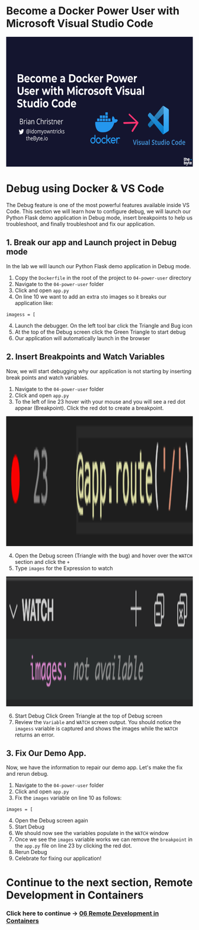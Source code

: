 # Become a Docker Power User with Microsoft Visual Studio Code

<img src="./../img/vs-code-docker-training.png" alt="VS Code and Docker training" height="350"> 

# Debug using Docker & VS Code

The Debug feature is one of the most powerful features available inside VS Code. This section we will learn how to configure debug, we will launch our Python Flask demo application in Debug mode, insert breakpoints to help us troubleshoot, and finally troubleshoot and fix our application.

## 1. Break our app and Launch project in Debug mode

In the lab we will launch our Python Flask demo application in Debug mode.

1. Copy the `Dockerfile` in the root of the project to `04-power-user` directory
2. Navigate to the `04-power-user` folder
3. Click and open `app.py`
4. On line 10 we want to add an extra `s`to images so it breaks our application like:

```
imagess = [
```

4. Launch the debugger. On the left tool bar click the Triangle and Bug icon
5. At the top of the Debug screen click the Green Triangle to start debug
6. Our application will automatically launch in the browser

## 2. Insert Breakpoints and Watch Variables

Now, we will start debugging why our application is not starting by inserting break points and watch variables.

1. Navigate to the `04-power-user` folder
2. Click and open `app.py`
3. To the left of line 23 hover with your mouse and you will see a red dot appear (Breakpoint). Click the red dot to create a breakpoint.

<img src="./../img/05-lab-debug-breakpoint.png" alt="VS Code Debug breakpoint" height="350"> 

4. Open the Debug screen (Triangle with the bug) and hover over the `WATCH` section and click the `+`
5. Type `images` for the Expression to watch
<img src="./../img/05-lab-debug-add-watch-images.png" alt="VS Code Debug watch expression" height="350"> 

6. Start Debug Click Green Triangle at the top of Debug screen
7. Review the `Variable` and `WATCH` screen output. You should notice the `imagess` variable is captured and shows the images while the `WATCH` returns an error.

## 3. Fix Our Demo App.

Now, we have the information to repair our demo app. Let's make the fix and rerun debug.

1. Navigate to the `04-power-user` folder
2. Click and open `app.py`
3. Fix the `images` variable on line 10 as follows:

```
images = [
```

4. Open the Debug screen again
5. Start Debug
6. We should now see the variables populate in the `WATCH` window
7. Once we see the `images` variable works we can remove the `breakpoint` in the `app.py` file on line 23 by clicking the red dot.
8. Rerun Debug
9. Celebrate for fixing our application!

# Continue to the next section, Remote Development in Containers

### Click here to continue -> [06 Remote Development in Containers](./../06-remote-development/remote-dev.md)